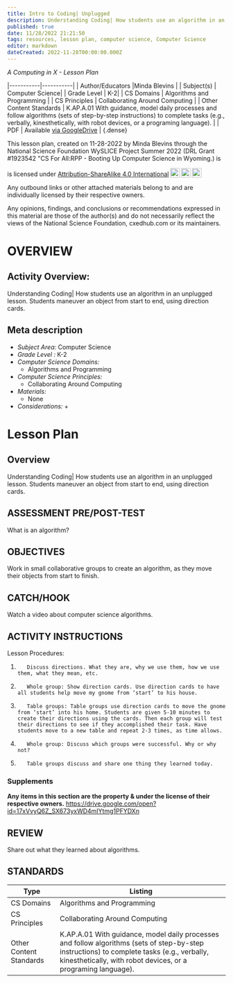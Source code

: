 ```yaml
---
title: Intro to Coding| Unplugged
description: Understanding Coding| How students use an algorithm in an unplugged lesson. Students maneuver an object from start to end, using direction cards.
published: true
date: 11/28/2022 21:21:50
tags: resources, lesson plan, computer science, Computer Science 
editor: markdown
dateCreated: 2022-11-28T00:00:00.000Z
---
```

*A Computing in X - Lesson Plan*

|-----------|-----------|
| Author/Educators |Minda Blevins |
| Subject(s) | Computer Science|
| Grade Level | K-2|
| CS Domains | Algorithms and Programming |
| CS Principles | Collaborating Around Computing |
| Other Content Standards | K.AP.A.01 With guidance, model daily processes and follow algorithms (sets of step-by-step instructions) to complete tasks (e.g., verbally, kinesthetically, with robot devices, or a programing language). | 
| PDF | Available [via GoogleDrive]() |
{.dense}






This lesson plan, created on 11-28-2022 by Minda Blevins through the National Science Foundation WySLICE Project Summer 2022 (DRL Grant #1923542 "CS For All:RPP - Booting Up Computer Science in Wyoming.) is  <p xmlns:cc="http://creativecommons.org/ns#" >  is licensed under <a href="http://creativecommons.org/licenses/by-sa/4.0/?ref=chooser-v1" target="_blank" rel="license noopener noreferrer" style="display:inline-block;">Attribution-ShareAlike 4.0 International<img style="height:22px!important;margin-left:3px;vertical-align:text-bottom;" src="https://mirrors.creativecommons.org/presskit/icons/cc.svg?ref=chooser-v1"><img style="height:22px!important;margin-left:3px;vertical-align:text-bottom;" src="https://mirrors.creativecommons.org/presskit/icons/by.svg?ref=chooser-v1"><img style="height:22px!important;margin-left:3px;vertical-align:text-bottom;" src="https://mirrors.creativecommons.org/presskit/icons/sa.svg?ref=chooser-v1"></a></p>


Any outbound links or other attached materials belong to and are individually licensed by their respective owners. 


Any opinions, findings, and conclusions or recommendations expressed in this material are those of the author(s) and do not necessarily reflect the views of the National Science Foundation, cxedhub.com or its maintainers.


# OVERVIEW
## Activity Overview:  
Understanding Coding| How students use an algorithm in an unplugged lesson. Students maneuver an object from start to end, using direction cards.
## Meta description
+ *Subject Area:* Computer Science 
+ *Grade Level :* K-2 
+ *Computer Science Domains:*
   + Algorithms and Programming
+ *Computer Science Principles:*
   + Collaborating Around Computing
+ *Materials:* 
   + None
+ *Considerations:*
   + 


# Lesson Plan
## Overview
Understanding Coding| How students use an algorithm in an unplugged lesson. Students maneuver an object from start to end, using direction cards.
## ASSESSMENT PRE/POST-TEST
What is an algorithm?
## OBJECTIVES
Work in small collaborative groups to create an algorithm, as they move their objects from start to finish.


## CATCH/HOOK
Watch a video about computer science algorithms.


## ACTIVITY INSTRUCTIONS
Lesson Procedures:
1.        Discuss directions. What they are, why we use them, how we use them, what they mean, etc.
2.        Whole group: Show direction cards. Use direction cards to have all students help move my gnome from ‘start’ to his house.
3.        Table groups: Table groups use direction cards to move the gnome from ‘start’ into his home. Students are given 5-10 minutes to create their directions using the cards. Then each group will test their directions to see if they accomplished their task. Have students move to a new table and repeat 2-3 times, as time allows.
4.        Whole group: Discuss which groups were successful. Why or why not?
5.        Table groups discuss and share one thing they learned today.


### Supplements
**Any items in this section are the property & under the license of their respective owners.**
https://drive.google.com/open?id=17xVvyQ6Z_SX673yxWD4mIYtmg1PFYDXn




## REVIEW
Share out what they learned about algorithms.
## STANDARDS        
| Type | Listing | 
|-----------|-----------|
| CS Domains  | Algorithms and Programming|
| CS Principles   | Collaborating Around Computing|
| Other Content Standards | K.AP.A.01 With guidance, model daily processes and follow algorithms (sets of step-by-step instructions) to complete tasks (e.g., verbally, kinesthetically, with robot devices, or a programing language).  |